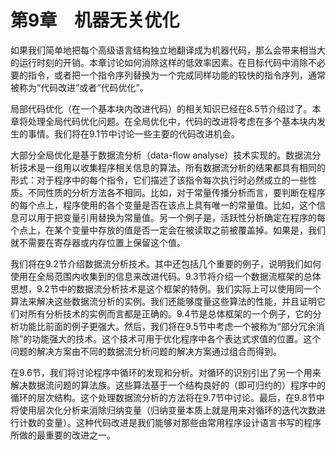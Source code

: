    

# 第9章　机器无关优化

如果我们简单地把每个高级语言结构独立地翻译成为机器代码，那么会带来相当大的运行时刻的开销。本章讨论如何消除这样的低效率因素。在目标代码中消除不必要的指令，或者把一个指令序列替换为一个完成同样功能的较快的指令序列，通常被称为“代码改进”或者“代码优化”。

局部代码优化（在一个基本块内改进代码）的相关知识已经在8.5节介绍过了。本章将处理全局代码优化问题。在全局优化中，代码的改进将考虑在多个基本块内发生的事情。我们将在9.1节中讨论一些主要的代码改进机会。

大部分全局优化是基于数据流分析（data-flow analyse）技术实现的。数据流分析技术是一组用以收集程序相关信息的算法。所有数据流分析的结果都具有相同的形式：对于程序中的每个指令，它们描述了该指令每次执行时必然成立的一些性质。不同性质的分析方法各不相同。比如，对于常量传播分析而言，要判断在程序的每个点上，程序使用的各个变量是否在该点上具有唯一的常量值。比如，这个信息可以用于把变量引用替换为常量值。另一个例子是，活跃性分析确定在程序的每个点上，在某个变量中存放的值是否一定会在被读取之前被覆盖掉。如果是，我们就不需要在寄存器或内存位置上保留这个值。

我们将在9.2节介绍数据流分析技术。其中还包括几个重要的例子，说明我们如何使用在全局范围内收集到的信息来改进代码。9.3节将介绍一个数据流框架的总体思想，9.2节中的数据流分析技术是这个框架的特例。我们实际上可以使用同一个算法来解决这些数据流分析的实例。我们还能够度量这些算法的性能，并且证明它们对所有分析技术的实例而言都是正确的。9.4节是总体框架的一个例子，它的分析功能比前面的例子更强大。然后，我们将在9.5节中考虑一个被称为“部分冗余消除”的功能强大的技术。这个技术可用于优化程序中各个表达式求值的位置。这个问题的解决方案由不同的数据流分析问题的解决方案通过组合而得到。

在9.6节，我们将讨论程序中循环的发现和分析。对循环的识别引出了另一个用来解决数据流问题的算法族。这些算法基于一个结构良好的（即可归约的）程序中的循环的层次结构。这个处理数据流分析的方法将在9.7节中讨论。最后，在9.8节中将使用层次化分析来消除归纳变量（归纳变量本质上就是用来对循环的迭代次数进行计数的变量）。这种代码改进是我们能够对那些由常用程序设计语言书写的程序所做的最重要的改进之一。